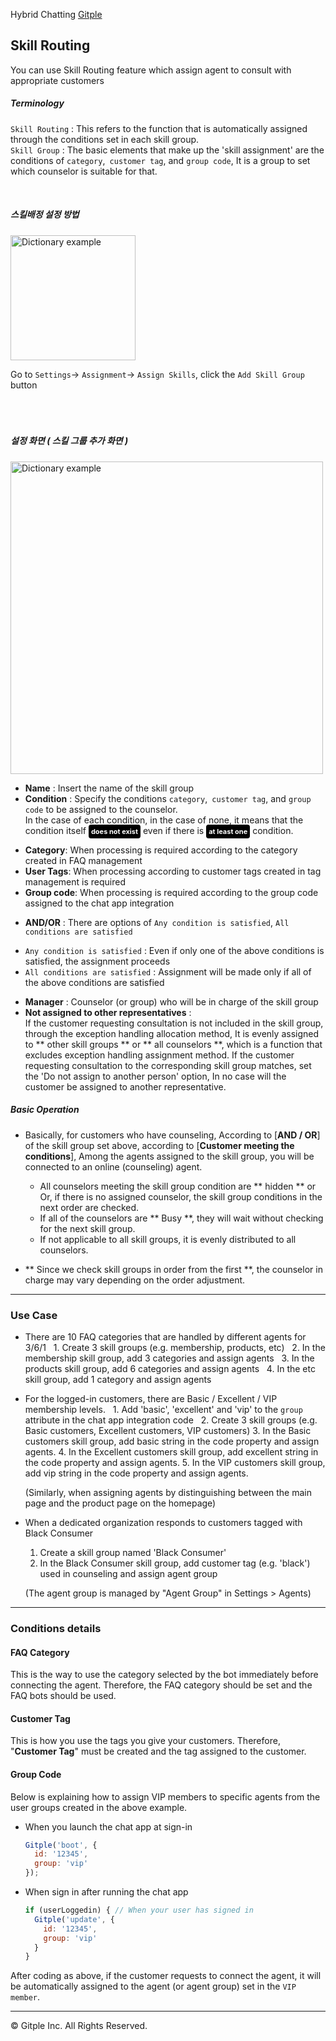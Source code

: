 Hybrid Chatting [Gitple](https://gitple.io/en)

## Skill Routing

You can use Skill Routing feature which assign agent to consult with appropriate customers

##### Terminology
`Skill Routing` : This refers to the function that is automatically assigned through the conditions set in each skill group.   
`Skill Group` : The basic elements that make up the 'skill assignment' are the conditions of `category`,` customer tag`, and `group code`,
It is a group to set which counselor is suitable for that.   

<br>

##### 스킬배정 설정 방법
  <img height="200" alt="Dictionary example" src="/en/assets/images/skillrouting/wsSkillRoutingAdding.png">    

Go to `Settings`-> `Assignment`-> `Assign Skills`, click the `Add Skill Group` button    
<br>
<br>
<br>

##### 설정 화면 ( 스킬 그룹 추가 화면 )
  <img height="500" alt="Dictionary example" src="/en/assets/images/skillrouting/wsSkillRouting.png">      


 - **Name** : Insert the name of the skill group  
 - **Condition** : Specify the conditions `category`,` customer tag`, and `group code` to be assigned to the counselor.   
In the case of each condition, in the case of none, it means that the condition itself <span style="background-color:black; border-radius:4px; padding:4px; color:white; font-size:11px; font-weight:bold">does not exist</span> even if there is <span style="background-color:black; border-radius:4px; padding:4px; color:white; font-size:11px; font-weight:bold">at least one</span> condition.
  * **Category**: When processing is required according to the category created in FAQ management
  * **User Tags**: When processing according to customer tags created in tag management is required
  * **Group code**: When processing is required according to the group code assigned to the chat app integration
 - **AND/OR** : There are options of `Any condition is satisfied`, `All conditions are satisfied`
  * `Any condition is satisfied` : Even if only one of the above conditions is satisfied, the assignment proceeds
  * `All conditions are satisfied` : Assignment will be made only if all of the above conditions are satisfied
 - **Manager** : Counselor (or group) who will be in charge of the skill group
 - **Not assigned to other representatives** :    
If the customer requesting consultation is not included in the skill group, through the exception handling allocation method,
 It is evenly assigned to ** other skill groups ** or ** all counselors **, which is a function that excludes exception handling assignment method.
 If the customer requesting consultation to the corresponding skill group matches, set the 'Do not assign to another person' option,
 In no case will the customer be assigned to another representative.



##### Basic Operation
* Basically, for customers who have counseling,
According to [**AND / OR**] of the skill group set above, according to [**Customer meeting the conditions**],
 Among the agents assigned to the skill group, you will be connected to an online (counseling) agent.
  - All counselors meeting the skill group condition are ** hidden ** or
  Or, if there is no assigned counselor, the skill group conditions in the next order are checked.
  - If all of the counselors are ** Busy **, they will wait without checking for the next skill group.
  - If not applicable to all skill groups, it is evenly distributed to all counselors.
  
* ** Since we check skill groups in order from the first **, the counselor in charge may vary depending on the order adjustment.


---

### Use Case

* There are 10 FAQ categories that are handled by different agents for 3/6/1
  1. Create 3 skill groups (e.g. membership, products, etc)
  2. In the membership skill group, add 3 categories and assign agents
  3. In the products skill group, add 6 categories and assign agents
  4. In the etc skill group, add 1 category and assign agents

* For the logged-in customers, there are Basic / Excellent / VIP membership levels.
  1. Add 'basic', 'excellent' and 'vip' to the `group` attribute in the chat app integration code
  2. Create 3 skill groups (e.g. Basic customers, Excellent customers, VIP customers)
  3. In the Basic customers skill group, add basic string in the code property and assign agents.
  4. In the Excellent customers skill group, add excellent string in the code property and assign agents.
  5. In the VIP customers skill group, add vip string in the code property and assign agents.

  (Similarly, when assigning agents by distinguishing between the main page and the product page on the homepage)
* When a dedicated organization responds to customers tagged with Black Consumer
  1. Create a skill group named 'Black Consumer'
  2. In the Black Consumer skill group, add customer tag (e.g. 'black') used in counseling and assign agent group

  (The agent group is managed by "Agent Group" in Settings > Agents)  

---

### Conditions details

#### FAQ Category

This is the way to use the category selected by the bot immediately before connecting the agent. Therefore, the FAQ category should be set and the FAQ bots should be used.

#### Customer Tag

This is how you use the tags you give your customers. Therefore, "**Customer Tag**" must be created and the tag assigned to the customer.

#### Group Code

Below is explaining how to assign VIP members to specific agents from the user groups created in the above example.

* When you launch the chat app at sign-in

  ```javascript
  Gitple('boot', {
    id: '12345',
    group: 'vip'
  });
  ```

* When sign in after running the chat app
  ```javascript
  if (userLoggedin) { // When your user has signed in 
    Gitple('update', {
      id: '12345',
      group: 'vip'
    }
  }
  ```

After coding as above, if the customer requests to connect the agent, it will be automatically assigned to the agent (or agent group) set in the `VIP member`.

---

© Gitple Inc. All Rights Reserved.

